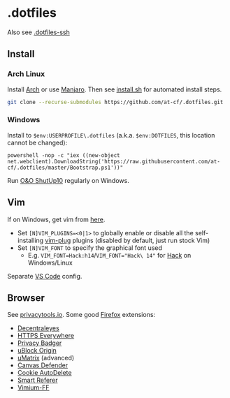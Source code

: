 # .dotfiles

Also see [.dotfiles-ssh](https://github.com/at-cf/.dotfiles-ssh)

## Install

### Arch Linux

Install [Arch](https://gist.github.com/at-cf/dea0e28850f9bc962c8db67a93d241c7) or use [Manjaro](https://manjaro.org/download/). Then see [install.sh](install.sh) for automated install steps.

```sh
git clone --recurse-submodules https://github.com/at-cf/.dotfiles.git
```

### Windows

Install to `$env:USERPROFILE\.dotfiles` (a.k.a. `$env:DOTFILES`, this location cannot be changed):

```posh
powershell -nop -c "iex ((new-object net.webclient).DownloadString('https://raw.githubusercontent.com/at-cf/.dotfiles/master/Bootstrap.ps1'))"
```

Run [O&O ShutUp10](https://www.oo-software.com/en/shutup10) regularly on Windows.

## Vim

If on Windows, get vim from [here](https://tuxproject.de/projects/vim/).

- Set `[N]VIM_PLUGINS=<0|1>` to globally enable or disable all the self-installing [vim-plug](https://github.com/junegunn/vim-plug) plugins (disabled by default, just run stock Vim)
- Set `[N]VIM_FONT` to specify the graphical font used
  - E.g. `VIM_FONT=Hack:h14`/`VIM_FONT="Hack\ 14"` for [Hack](https://sourcefoundry.org/hack/) on Windows/Linux

Separate [VS Code](https://gist.github.com/at-cf/2cad576de9f013c246f09bbae1d7a618) config.

## Browser

See [privacytools.io](https://www.privacytools.io/browsers/). Some good [Firefox](https://www.mozilla.org/en-US/firefox/new/) extensions:

- [Decentraleyes](https://addons.mozilla.org/en-US/firefox/addon/decentraleyes/)
- [HTTPS Everywhere](https://addons.mozilla.org/en-US/firefox/addon/https-everywhere/)
- [Privacy Badger](https://addons.mozilla.org/en-US/firefox/addon/privacy-badger17/)
- [uBlock Origin](https://addons.mozilla.org/en-US/firefox/addon/ublock-origin/)
- [uMatrix](https://addons.mozilla.org/en-US/firefox/addon/umatrix/) (advanced)
- [Canvas Defender](https://addons.mozilla.org/en-US/firefox/addon/no-canvas-fingerprinting/)
- [Cookie AutoDelete](https://addons.mozilla.org/en-US/firefox/addon/cookie-autodelete/)
- [Smart Referer](https://addons.mozilla.org/en-US/firefox/addon/smart-referer/)
- [Vimium-FF](https://addons.mozilla.org/en-US/firefox/addon/vimium-ff/)
